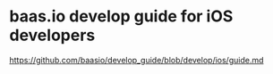 # baas.io develop guide for iOS developers

https://github.com/baasio/develop_guide/blob/develop/ios/guide.md